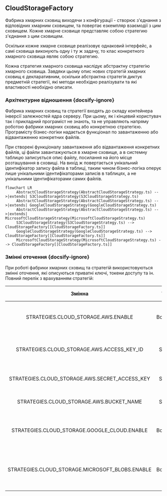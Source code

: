 ## CloudStorageFactory

Фабрика хмарних сховищ виходячи з конфігурації - створює з'єднання 
з відповідних хмарним сховищем, та повертає езкемпляр взаємодії з цим сховищем. 
Кожне хмарне сховище представляє собою стратегию з'єднання з цим сховищем.

Оскільки кожне хмарне сховище реалізовує однаковий інтерфейс, а самі 
сховища виконують одну і ту ж задачу, то клас конкретного хмарного сховища 
являє собою стратегию.

Кожна стратегия хмарного сховища наслідує абстрактну стратегію хмарного сховища. 
Завдяки цьому опис нових стратегій хмарних сховищ є декларативним, оскільки абстрактна 
стратегія диктує предметній стратегії, які методи необхідно реалізувати та які властивості 
необхідно описати.

### Архітектурне відношення {docsify-ignore}

Фабрика хмарних сховищ та стратегії входять до складу контейнера інверсії 
залежностей ядра серверу. При цьому, як і кінцевий користувач так і прикладний 
програміст не знають, та не управляють напряму роботою фабрики хмарних сховищ або 
конкретною стратегією. Програмісту бізнес-логіки надається функціонал по завантаженню 
або відвантаженню конкретних файлів.

При створені функціоналу завантаження або відвантаження конкретних файлів, 
ці файли завантажуються в хмарне сховище, а в системну таблицю записується опис файлу, 
посилання на його місце розташування в сховищі. На вихід ж повертається унікальний 
ідентифікатор запису файла в таблиці, таким чином бізнес-логіка оперує лише унікальними 
ідентифікаторами записів в таблицях, а не унікальними ідентифікаторами самих файлів.


```mermaid
flowchart LR
     AbstractCloudStorageStrategy(AbstractCloudStorageStrategy.ts) -->|extends| S3CloudStorageStrategy(S3CloudStorageStrategy.ts)
     AbstractCloudStorageStrategy(AbstractCloudStorageStrategy.ts) -->|extends| GoogleCloudStorageStrategy(GoogleCloudStorageStrategy.ts)
     AbstractCloudStorageStrategy(AbstractCloudStorageStrategy.ts) -->|extends| MicrosoftCloudStorageStrategy(MicrosoftCloudStorageStrategy.ts)
     S3CloudStorageStrategy(S3CloudStorageStrategy.ts) --> CloudStorageFactory[[CloudStorageFactory.ts]]
     GoogleCloudStorageStrategy(GoogleCloudStorageStrategy.ts) --> CloudStorageFactory[[CloudStorageFactory.ts]]
     MicrosoftCloudStorageStrategy(MicrosoftCloudStorageStrategy.ts) --> CloudStorageFactory[[CloudStorageFactory.ts]]
```

### Змінні оточення {docsify-ignore}

При роботі фабрики хмарних сховищ та стратегій використовуються змінні оточення, які описуються приватні ключі, токени доступу та ін. Повний перелік з врахуванням стратегій:

| Змінна | Тип | Модуль | Належність | За замовчуванням | Опис |
| :----: | :--: | :---: | :--------: | :--------------: | :--- |
| STRATEGIES.CLOUD_STORAGE.AWS.ENABLE | Boolean | AwsCloudStorageStrategy | Strategy | false | Вмикає підключення хмарного сховища типу `S3` |
| STRATEGIES.CLOUD_STORAGE.AWS.ACCESS_KEY_ID | String | AwsCloudStorageStrategy | Strategy | - | Унікальний ідентифікатор ключа доступу до аккаунту `AWS` |
| STRATEGIES.CLOUD_STORAGE.AWS.SECRET_ACCESS_KEY | String | AwsCloudStorageStrategy | Strategy | - | Cекретний ключ доступу до аккаунту `AWS` |
| STRATEGIES.CLOUD_STORAGE.AWS.BUCKET_NAME | String | AwsCloudStorageStrategy | Strategy | - | Назва `S3` хмарного сховища |
| STRATEGIES.CLOUD_STORAGE.GOOGLE_CLOUD.ENABLE | Boolean | GoogleCloudStorageStrategy | Strategy | - | Вмикає підключення хмарного сховища типу `Google Cloud Storage` |
| STRATEGIES.CLOUD_STORAGE.MICROSOFT_BLOBS.ENABLE | Boolean | MicrosoftBlobsStorageStrategy | Strategy | - | Вмикає підключення хмарного сховища типу `Microsoft BlobsW Storage` | 

